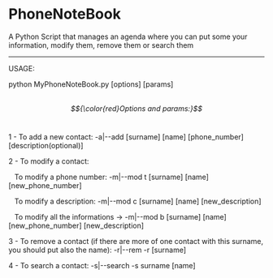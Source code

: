 # PhoneNoteBook

A Python Script that manages an agenda where you can put some your information, modify them, remove them or search them
<hr>
USAGE:

python MyPhoneNoteBook.py [options] [params] <br> <br>

<em> $${\color{red}Options and params:}$$ </em><br>

1 - To add a new contact: -a|--add [surname] [name] [phone_number] [description(optional)] <br>

2 - To modify a contact: <br>

&nbsp;&nbsp; To modify a phone number: -m|--mod t [surname] [name] [new_phone_number] <br>

&nbsp;&nbsp; To modify a description: -m|--mod c [surname] [name] [new_description] <br>

&nbsp;&nbsp; To modify all the informations -> -m|--mod b [surname] [name] [new_phone_number] [new_description] <br>

3 - To remove a contact (if there are more of one contact with this surname, you should put also the name): -r|--rem -r [surname] <br>

4 - To search a contact: -s|--search -s surname [name]
